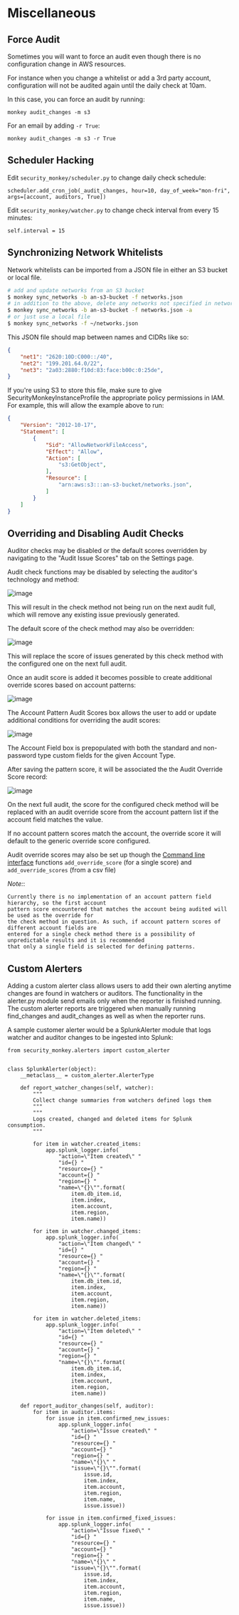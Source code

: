 Miscellaneous
=============

Force Audit
-----------

Sometimes you will want to force an audit even though there is no configuration change in AWS resources.

For instance when you change a whitelist or add a 3rd party account, configuration will not be audited again until the daily check at 10am.

In this case, you can force an audit by running:

~~~~ {.sourceCode .bash}
monkey audit_changes -m s3
~~~~

For an email by adding `-r True`:

~~~~ {.sourceCode .bash}
monkey audit_changes -m s3 -r True
~~~~

Scheduler Hacking
-----------------

Edit `security_monkey/scheduler.py` to change daily check schedule:

    scheduler.add_cron_job(_audit_changes, hour=10, day_of_week="mon-fri", args=[account, auditors, True])

Edit `security_monkey/watcher.py` to change check interval from every 15 minutes:

    self.interval = 15

Synchronizing Network Whitelists
--------------------------------

Network whitelists can be imported from a JSON file in either an S3 bucket or local file.

```sh
# add and update networks from an S3 bucket
$ monkey sync_networks -b an-s3-bucket -f networks.json
# in addition to the above, delete any networks not specified in networks.json
$ monkey sync_networks -b an-s3-bucket -f networks.json -a
# or just use a local file
$ monkey sync_networks -f ~/networks.json
```

This JSON file should map between names and CIDRs like so:

```json
{
    "net1": "2620:10D:C000::/40",
    "net2": "199.201.64.0/22",
    "net3": "2a03:2880:f10d:83:face:b00c:0:25de",
}
```

If you're using S3 to store this file, make sure to give SecurityMonkeyInstanceProfile the appropriate policy permissions in IAM. For example, this will allow the example above to run:

```json
{
    "Version": "2012-10-17",
    "Statement": [
        {
            "Sid": "AllowNetworkFileAccess",
            "Effect": "Allow",
            "Action": [
                "s3:GetObject",
            ],
            "Resource": [
                "arn:aws:s3:::an-s3-bucket/networks.json",
            ]
        }
    ]
}
```

Overriding and Disabling Audit Checks
-------------------------------------

Auditor checks may be disabled or the default scores overridden by navigating to the "Audit Issue Scores" tab on the Settings page.

Audit check functions may be disabled by selecting the auditor's technology and method:

![image](images/disable_check.png)

This will result in the check method not being run on the next audit full, which will remove any existing issue previously generated.

The default score of the check method may also be overridden:

![image](images/override_check_score.png)

This will replace the score of issues generated by this check method with the configured one on the next full audit.

Once an audit score is added it becomes possible to create additional override scores based on account patterns:

![image](images/created_check_score.png)

The Account Pattern Audit Scores box allows the user to add or update additional conditions for overriding the audit scores:

![image](images/create_pattern_check_score.png)

The Account Field box is prepopulated with both the standard and non-password type custom fields for the given Account Type.

After saving the pattern score, it will be associated the the Audit Override Score record:

![image](images/check_score_with_pattern.png)

On the next full audit, the score for the configured check method will be replaced with an audit override score from the account pattern list if the account field matches the value.

If no account pattern scores match the account, the override score it will default to the generic override score configured.

Audit override scores may also be set up though the [Command line interface](../security_monkey/manage.py) functions `add_override_score` (for a single score) and `add_override_scores` (from a csv file)

*Note:*:

    Currently there is no implementation of an account pattern field hierarchy, so the first account
    pattern score encountered that matches the account being audited will be used as the override for
    the check method in question. As such, if account pattern scores of different account fields are
    entered for a single check method there is a possibility of unpredictable results and it is recommended
    that only a single field is selected for defining patterns.

Custom Alerters
---------------

Adding a custom alerter class allows users to add their own alerting anytime changes are found in watchers or auditors. The functionality in the alerter.py module send emails only when the reporter is finished running. The custom alerter reports are triggered when manually running find\_changes and audit\_changes as well as when the reporter runs.

A sample customer alerter would be a SplunkAlerter module that logs watcher and auditor changes to be ingested into Splunk:

~~~~ {.sourceCode .python}
from security_monkey.alerters import custom_alerter


class SplunkAlerter(object):
    __metaclass__ = custom_alerter.AlerterType

    def report_watcher_changes(self, watcher):
        """
        Collect change summaries from watchers defined logs them
        """
        """
        Logs created, changed and deleted items for Splunk consumption.
        """

        for item in watcher.created_items:
            app.splunk_logger.info(
                "action=\"Item created\" "
                "id={} "
                "resource={} "
                "account={} "
                "region={} "
                "name=\"{}\"".format(
                    item.db_item.id,
                    item.index,
                    item.account,
                    item.region,
                    item.name))

        for item in watcher.changed_items:
            app.splunk_logger.info(
                "action=\"Item changed\" "
                "id={} "
                "resource={} "
                "account={} "
                "region={} "
                "name=\"{}\"".format(
                    item.db_item.id,
                    item.index,
                    item.account,
                    item.region,
                    item.name))

        for item in watcher.deleted_items:
            app.splunk_logger.info(
                "action=\"Item deleted\" "
                "id={} "
                "resource={} "
                "account={} "
                "region={} "
                "name=\"{}\"".format(
                    item.db_item.id,
                    item.index,
                    item.account,
                    item.region,
                    item.name))

    def report_auditor_changes(self, auditor):
        for item in auditor.items:
            for issue in item.confirmed_new_issues:
                app.splunk_logger.info(
                    "action=\"Issue created\" "
                    "id={} "
                    "resource={} "
                    "account={} "
                    "region={} "
                    "name=\"{}\" "
                    "issue=\"{}\"".format(
                        issue.id,
                        item.index,
                        item.account,
                        item.region,
                        item.name,
                        issue.issue))

            for issue in item.confirmed_fixed_issues:
                app.splunk_logger.info(
                    "action=\"Issue fixed\" "
                    "id={} "
                    "resource={} "
                    "account={} "
                    "region={} "
                    "name=\"{}\" "
                    "issue=\"{}\"".format(
                        issue.id,
                        item.index,
                        item.account,
                        item.region,
                        item.name,
                        issue.issue))
~~~~
